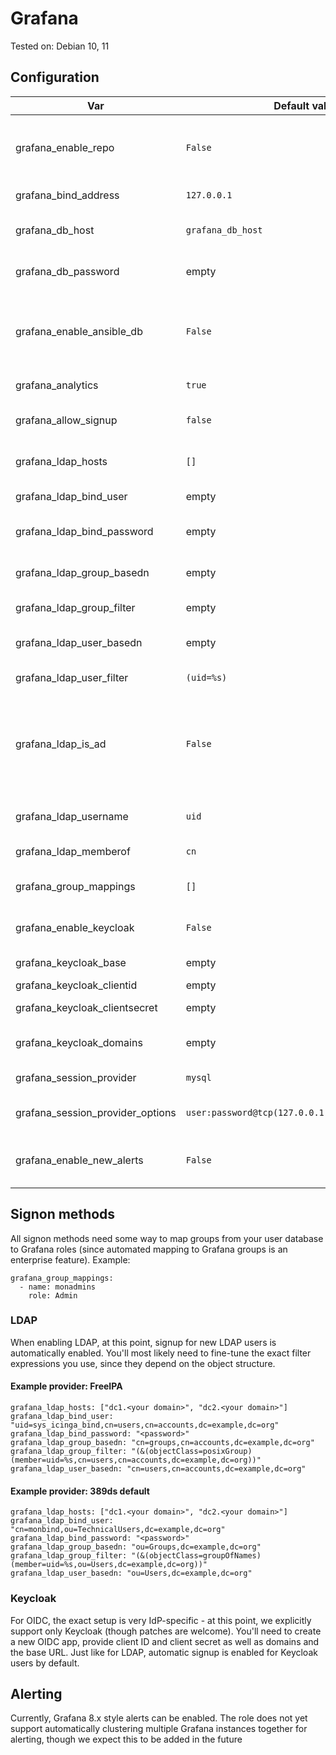 # Grafana

Tested on: Debian 10, 11

## Configuration
| Var                              | Default value                                     | Description                                                                                        |
|----------------------------------|---------------------------------------------------|----------------------------------------------------------------------------------------------------|
| grafana_enable_repo              | `False`                                           | Whether to enable the Grafana upstream apt repo                                                    |
| grafana_bind_address             | `127.0.0.1`                                       | Address to bind grafana on                                                                         |
| grafana_db_host                  | `grafana_db_host`                                 | Host where MySQL/MariaDB are running                                                               |
| grafana_db_password              | empty                                             | Password to use to connect to the database                                                         |
| grafana_enable_ansible_db        | `False`                                           | Whether to use Ansible to create the database (useful for local db)                                |
| grafana_analytics                | `true`                                            | Whether to enable analytics                                                                        |
| grafana_allow_signup             | `false`                                           | Whether to allow new user signup                                                                   |
| grafana_ldap_hosts               | `[]`                                              | List of hosts to connect for LDAP                                                                  |
| grafana_ldap_bind_user           | empty                                             | DN for the LDAP bind user                                                                          |
| grafana_ldap_bind_password       | empty                                             | Password for the LDAP bind user                                                                    |
| grafana_ldap_group_basedn        | empty                                             | BaseDN for LDAP group objects                                                                      |
| grafana_ldap_group_filter        | empty                                             | Filter expression for ldap groups                                                                  |
| grafana_ldap_user_basedn         | empty                                             | BaseDN for LDAP user objects                                                                       |
| grafana_ldap_user_filter         | `(uid=%s)`                                        | Filter expression for LDAP users                                                                   |
| grafana_ldap_is_ad               | `False`                                           | Whether the LDAP in question is Microsoft Active Directory (enables ready-made filter expressions) |
| grafana_ldap_username            | `uid`                                             | LDAP user's username attribute                                                                     |
| grafana_ldap_memberof            | `cn`                                              | LDAP group's name attribute                                                                        |
| grafana_group_mappings           | `[]`                                              | Map of LDAP groups to Grafana groups                                                               |
| grafana_enable_keycloak          | `False`                                           | Whether to enable Keycloak OIDC support                                                            |
| grafana_keycloak_base            | empty                                             | Keycloak base URL                                                                                  |
| grafana_keycloak_clientid        | empty                                             | OIDC client ID                                                                                     |
| grafana_keycloak_clientsecret    | empty                                             | OIDC client secret                                                                                 |
| grafana_keycloak_domains         | empty                                             | Keycloak domains to allow                                                                          |
| grafana_session_provider         | `mysql`                                           | Session provider to use                                                                            |
| grafana_session_provider_options | `user:password@tcp(127.0.0.1:3306)/database_name` | Database URL for the session provider                                                              |
| grafana_enable_new_alerts        | `False`                                           | Whether to enable the new Grafana 8.x alert system                                                 |

## Signon methods
All signon methods need some way to map groups from your user database to Grafana roles (since automated mapping to
Grafana groups is an enterprise feature). Example:
```
grafana_group_mappings:
  - name: monadmins
    role: Admin
```

### LDAP
When enabling LDAP, at this point, signup for new LDAP users is automatically enabled. You'll most likely need to
fine-tune the exact filter expressions you use, since they depend on the object structure.

#### Example provider: FreeIPA
```
grafana_ldap_hosts: ["dc1.<your domain>", "dc2.<your domain>"]
grafana_ldap_bind_user: "uid=sys_icinga_bind,cn=users,cn=accounts,dc=example,dc=org"
grafana_ldap_bind_password: "<password>"
grafana_ldap_group_basedn: "cn=groups,cn=accounts,dc=example,dc=org"
grafana_ldap_group_filter: "(&(objectClass=posixGroup)(member=uid=%s,cn=users,cn=accounts,dc=example,dc=org))"
grafana_ldap_user_basedn: "cn=users,cn=accounts,dc=example,dc=org"
```

#### Example provider: 389ds default
```
grafana_ldap_hosts: ["dc1.<your domain>", "dc2.<your domain>"]
grafana_ldap_bind_user: "cn=monbind,ou=TechnicalUsers,dc=example,dc=org"
grafana_ldap_bind_password: "<password>"
grafana_ldap_group_basedn: "ou=Groups,dc=example,dc=org"
grafana_ldap_group_filter: "(&(objectClass=groupOfNames)(member=uid=%s,ou=Users,dc=example,dc=org))"
grafana_ldap_user_basedn: "ou=Users,dc=example,dc=org"
```

### Keycloak
For OIDC, the exact setup is very IdP-specific - at this point, we explicitly support only Keycloak (though patches are
welcome). You'll need to create a new OIDC app, provide client ID and client secret as well as domains and the base
URL.
Just like for LDAP, automatic signup is enabled for Keycloak users by default.


## Alerting
Currently, Grafana 8.x style alerts can be enabled. The role does not yet support automatically clustering multiple
Grafana instances together for alerting, though we expect this to be added in the future
